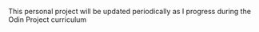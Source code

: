 This personal project will be updated periodically as I progress during the Odin Project curriculum
